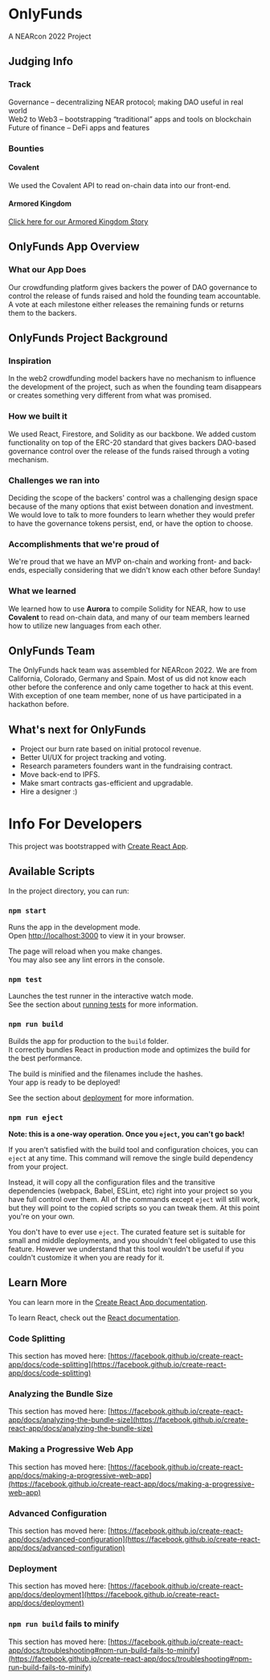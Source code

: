 # OnlyFunds
A NEARcon 2022 Project

## Judging Info

### Track

Governance – decentralizing NEAR protocol; making DAO useful in real world  
Web2 to Web3 – bootstrapping “traditional” apps and tools on blockchain  
Future of finance – DeFi apps and features

### Bounties

#### Covalent

We used the Covalent API to read on-chain data into our front-end.

#### Armored Kingdom 

[Click here for our Armored Kingdom Story](https://docs.google.com/document/d/1-0JfgCBGhAEtwN25vWzzeFXj768MXsc52xkCA8rYAwY/edit?usp=sharing)


## OnlyFunds App Overview

### What our App Does
Our crowdfunding platform gives backers the power of DAO governance to control the release of funds raised and hold the founding team accountable. A vote at each milestone either releases the remaining funds or returns them to the backers.

## OnlyFunds Project Background 
 
### Inspiration
In the web2 crowdfunding model backers have no mechanism to influence the development of the project, such as when the founding team disappears or creates something very different from what was promised.

### How we built it
We used React, Firestore, and Solidity as our backbone. We added custom functionality on top of the ERC-20 standard that gives backers DAO-based governance control over the release of the funds raised through a voting mechanism.

### Challenges we ran into
Deciding the scope of the backers' control was a challenging design space because of the many options that exist between donation and investment. We would love to talk to more founders to learn whether they would prefer to have the governance tokens persist, end, or have the option to choose.

### Accomplishments that we're proud of
We're proud that we have an MVP on-chain and working front- and back-ends, especially considering that we didn't know each other before Sunday!

### What we learned
We learned how to use **Aurora** to compile Solidity for NEAR, how to use **Covalent** to read on-chain data, and many of our team members learned how to utilize new languages from each other.

## OnlyFunds Team

The OnlyFunds hack team was assembled for NEARcon 2022.  We are from California, Colorado, Germany and Spain.  Most of us did not know each other before the conference and only came together to hack at this event.  With exception of one team member, none of us have participated in a hackathon before.

## What's next for OnlyFunds
- Project our burn rate based on initial protocol revenue.
- Better UI/UX for project tracking and voting.
- Research parameters founders want in the fundraising contract.
- Move back-end to IPFS.
- Make smart contracts gas-efficient and upgradable.
- Hire a designer :)




# Info For Developers

This project was bootstrapped with [Create React App](https://github.com/facebook/create-react-app).

## Available Scripts

In the project directory, you can run:

### `npm start`

Runs the app in the development mode.\
Open [http://localhost:3000](http://localhost:3000) to view it in your browser.

The page will reload when you make changes.\
You may also see any lint errors in the console.

### `npm test`

Launches the test runner in the interactive watch mode.\
See the section about [running tests](https://facebook.github.io/create-react-app/docs/running-tests) for more information.

### `npm run build`

Builds the app for production to the `build` folder.\
It correctly bundles React in production mode and optimizes the build for the best performance.

The build is minified and the filenames include the hashes.\
Your app is ready to be deployed!

See the section about [deployment](https://facebook.github.io/create-react-app/docs/deployment) for more information.

### `npm run eject`

**Note: this is a one-way operation. Once you `eject`, you can't go back!**

If you aren't satisfied with the build tool and configuration choices, you can `eject` at any time. This command will remove the single build dependency from your project.

Instead, it will copy all the configuration files and the transitive dependencies (webpack, Babel, ESLint, etc) right into your project so you have full control over them. All of the commands except `eject` will still work, but they will point to the copied scripts so you can tweak them. At this point you're on your own.

You don't have to ever use `eject`. The curated feature set is suitable for small and middle deployments, and you shouldn't feel obligated to use this feature. However we understand that this tool wouldn't be useful if you couldn't customize it when you are ready for it.

## Learn More

You can learn more in the [Create React App documentation](https://facebook.github.io/create-react-app/docs/getting-started).

To learn React, check out the [React documentation](https://reactjs.org/).

### Code Splitting

This section has moved here: [https://facebook.github.io/create-react-app/docs/code-splitting](https://facebook.github.io/create-react-app/docs/code-splitting)

### Analyzing the Bundle Size

This section has moved here: [https://facebook.github.io/create-react-app/docs/analyzing-the-bundle-size](https://facebook.github.io/create-react-app/docs/analyzing-the-bundle-size)

### Making a Progressive Web App

This section has moved here: [https://facebook.github.io/create-react-app/docs/making-a-progressive-web-app](https://facebook.github.io/create-react-app/docs/making-a-progressive-web-app)

### Advanced Configuration

This section has moved here: [https://facebook.github.io/create-react-app/docs/advanced-configuration](https://facebook.github.io/create-react-app/docs/advanced-configuration)

### Deployment

This section has moved here: [https://facebook.github.io/create-react-app/docs/deployment](https://facebook.github.io/create-react-app/docs/deployment)

### `npm run build` fails to minify

This section has moved here: [https://facebook.github.io/create-react-app/docs/troubleshooting#npm-run-build-fails-to-minify](https://facebook.github.io/create-react-app/docs/troubleshooting#npm-run-build-fails-to-minify)
